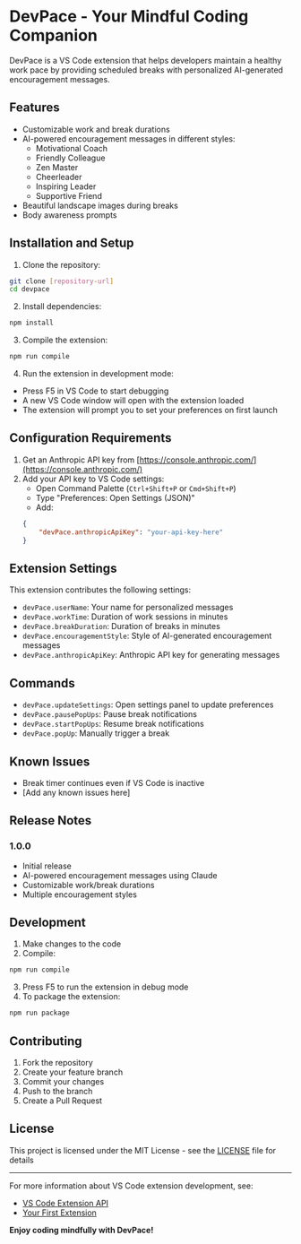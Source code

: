 # DevPace - Your Mindful Coding Companion

DevPace is a VS Code extension that helps developers maintain a healthy work pace by providing scheduled breaks with personalized AI-generated encouragement messages.

## Features

- Customizable work and break durations
- AI-powered encouragement messages in different styles:
  - Motivational Coach
  - Friendly Colleague
  - Zen Master
  - Cheerleader
  - Inspiring Leader
  - Supportive Friend
- Beautiful landscape images during breaks
- Body awareness prompts

## Installation and Setup

1. Clone the repository:
```bash
git clone [repository-url]
cd devpace
```

2. Install dependencies:
```bash
npm install
```

3. Compile the extension:
```bash
npm run compile
```

4. Run the extension in development mode:
- Press F5 in VS Code to start debugging
- A new VS Code window will open with the extension loaded
- The extension will prompt you to set your preferences on first launch

## Configuration Requirements

1. Get an Anthropic API key from [https://console.anthropic.com/](https://console.anthropic.com/)
2. Add your API key to VS Code settings:
   - Open Command Palette (`Ctrl+Shift+P` or `Cmd+Shift+P`)
   - Type "Preferences: Open Settings (JSON)"
   - Add:
   ```json
   {
       "devPace.anthropicApiKey": "your-api-key-here"
   }
   ```

## Extension Settings

This extension contributes the following settings:

* `devPace.userName`: Your name for personalized messages
* `devPace.workTime`: Duration of work sessions in minutes
* `devPace.breakDuration`: Duration of breaks in minutes
* `devPace.encouragementStyle`: Style of AI-generated encouragement messages
* `devPace.anthropicApiKey`: Anthropic API key for generating messages

## Commands

- `devPace.updateSettings`: Open settings panel to update preferences
- `devPace.pausePopUps`: Pause break notifications
- `devPace.startPopUps`: Resume break notifications
- `devPace.popUp`: Manually trigger a break

## Known Issues

- Break timer continues even if VS Code is inactive
- [Add any known issues here]

## Release Notes

### 1.0.0

- Initial release
- AI-powered encouragement messages using Claude
- Customizable work/break durations
- Multiple encouragement styles

## Development

1. Make changes to the code
2. Compile:
```bash
npm run compile
```
3. Press F5 to run the extension in debug mode
4. To package the extension:
```bash
npm run package
```

## Contributing

1. Fork the repository
2. Create your feature branch
3. Commit your changes
4. Push to the branch
5. Create a Pull Request

## License

This project is licensed under the MIT License - see the [LICENSE](LICENSE) file for details

---

For more information about VS Code extension development, see:
* [VS Code Extension API](https://code.visualstudio.com/api)
* [Your First Extension](https://code.visualstudio.com/api/get-started/your-first-extension)

**Enjoy coding mindfully with DevPace!**
